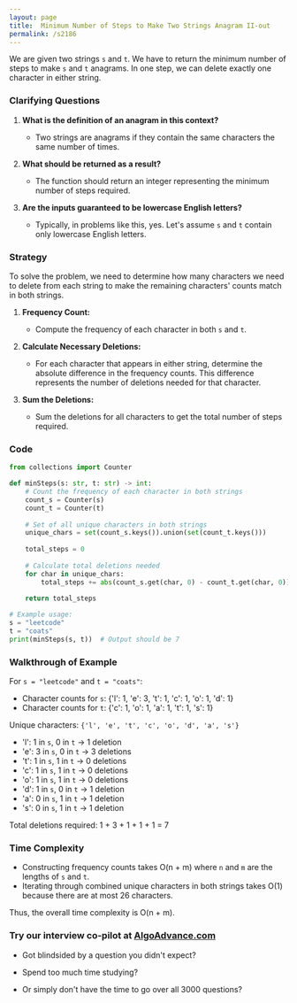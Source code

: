 ```yaml
---
layout: page
title:  Minimum Number of Steps to Make Two Strings Anagram II-out
permalink: /s2186
---
```


We are given two strings `s` and `t`. We have to return the minimum number of steps to make `s` and `t` anagrams. In one step, we can delete exactly one character in either string.

### Clarifying Questions

1. **What is the definition of an anagram in this context?**
   - Two strings are anagrams if they contain the same characters the same number of times.

2. **What should be returned as a result?**
   - The function should return an integer representing the minimum number of steps required.

3. **Are the inputs guaranteed to be lowercase English letters?**
   - Typically, in problems like this, yes. Let's assume `s` and `t` contain only lowercase English letters.

### Strategy

To solve the problem, we need to determine how many characters we need to delete from each string to make the remaining characters' counts match in both strings.

1. **Frequency Count:**
   - Compute the frequency of each character in both `s` and `t`.

2. **Calculate Necessary Deletions:**
   - For each character that appears in either string, determine the absolute difference in the frequency counts. This difference represents the number of deletions needed for that character.

3. **Sum the Deletions:**
   - Sum the deletions for all characters to get the total number of steps required.

### Code

```python
from collections import Counter

def minSteps(s: str, t: str) -> int:
    # Count the frequency of each character in both strings
    count_s = Counter(s)
    count_t = Counter(t)
    
    # Set of all unique characters in both strings
    unique_chars = set(count_s.keys()).union(set(count_t.keys()))
    
    total_steps = 0
    
    # Calculate total deletions needed
    for char in unique_chars:
        total_steps += abs(count_s.get(char, 0) - count_t.get(char, 0))
    
    return total_steps

# Example usage:
s = "leetcode"
t = "coats"
print(minSteps(s, t))  # Output should be 7
```

### Walkthrough of Example

For `s = "leetcode"` and `t = "coats"`:

- Character counts for `s`: {'l': 1, 'e': 3, 't': 1, 'c': 1, 'o': 1, 'd': 1}
- Character counts for `t`: {'c': 1, 'o': 1, 'a': 1, 't': 1, 's': 1}

Unique characters: `{'l', 'e', 't', 'c', 'o', 'd', 'a', 's'}`
- 'l': 1 in `s`, 0 in `t` -> 1 deletion
- 'e': 3 in `s`, 0 in `t` -> 3 deletions
- 't': 1 in `s`, 1 in `t` -> 0 deletions
- 'c': 1 in `s`, 1 in `t` -> 0 deletions
- 'o': 1 in `s`, 1 in `t` -> 0 deletions
- 'd': 1 in `s`, 0 in `t` -> 1 deletion
- 'a': 0 in `s`, 1 in `t` -> 1 deletion
- 's': 0 in `s`, 1 in `t` -> 1 deletion

Total deletions required: 1 + 3 + 1 + 1 + 1 = 7

### Time Complexity

- Constructing frequency counts takes O(n + m) where `n` and `m` are the lengths of `s` and `t`.
- Iterating through combined unique characters in both strings takes O(1) because there are at most 26 characters.

Thus, the overall time complexity is O(n + m).


### Try our interview co-pilot at [AlgoAdvance.com](https://algoAdvance.com)

- Got blindsided by a question you didn't expect?

- Spend too much time studying?

- Or simply don't have the time to go over all 3000 questions?

